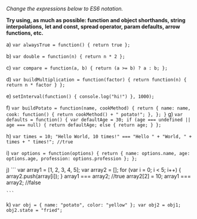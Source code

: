 *Change the expressions below to ES6 notation.*

**Try using, as much as possible: function and object shorthands, string interpolations,**
**let and const, spread operator, param defaults, arrow functions, etc.**


a)
    ```
    var alwaysTrue = function() { return true };
    ```

b)
    ```
    var double = function(n) { return n * 2 };
    ```
    
c)
    ```
    var compare = function(a, b) { return (a >= b) ? a : b; };
    ```

d)
    ```
    var buildMultiplication = function(factor) { return function(n) { return n * factor } };
    ```

e)
    ```
    setInterval(function() { console.log("hi!") }, 1000);
    ```

f)
    ```
    var buildPotato = function(name, cookMethod) {
        return {
            name: name,
            cook: function() { return cookMethod() + " potato!"; },
        };
    }
    ```
g)
    ```
    var defaults = function() {
        var defaultAge = 30;
        if (age === undefined || age === null) {
            return defaultAge;
        else {
            return age;
        }
    };
    ```

h)
    ```
    var times = 10;
    "Hello World, 10 times!" === "Hello " + "World, " + times + " times!"; //true
    ```

i)
    ```
    var options = function(options) {
        return { name: options.name, age: options.age, profession: options.profession };
    };
    ```

j)
    ```
    var array1 = [1, 2, 3, 4, 5];
    var array2 = [];
    for (var i = 0; i < 5; i++) {
        array2.push(array[i]);
    }
    array1 === array2; //true
    array2[2] = 10;
    array1 === array2; //false
    
    ```

k)
    ```
    var obj = { name: "potato", color: "yellow" };
    var obj2 = obj1;
    obj2.state = "fried";
    ```
